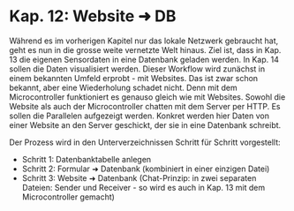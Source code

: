 # Kap. 12: Website ➜ DB

Während es im vorherigen Kapitel nur das lokale Netzwerk gebraucht hat, geht es nun in die grosse weite vernetzte Welt hinaus.
Ziel ist, dass in Kap. 13 die eigenen Sensordaten in eine Datenbank geladen werden. In Kap. 14 sollen die Daten visualisiert werden.
Dieser Workflow wird zunächst in einem bekannten Umfeld erprobt - mit Websites. Das ist zwar schon bekannt, aber eine Wiederholung schadet nicht. Denn mit dem Microcontroller funktioniert es genauso gleich wie mit Websites. Sowohl die Website als auch der Microcontroller chatten mit dem Server per HTTP. Es sollen die Parallelen aufgezeigt werden.
Konkret werden hier Daten von einer Website an den Server geschickt, der sie in eine Datenbank schreibt.

Der Prozess wird in den Unterverzeichnissen Schritt für Schritt vorgestellt:

* Schritt 1: Datenbanktabelle anlegen
* Schritt 2: Formular ➜ Datenbank (kombiniert in einer einzigen Datei)
* Schritt 3: Website ➜ Datenbank (Chat-Prinzip: in zwei separaten Dateien: Sender und Receiver - so wird es auch in Kap. 13 mit dem Microcontroller gemacht)